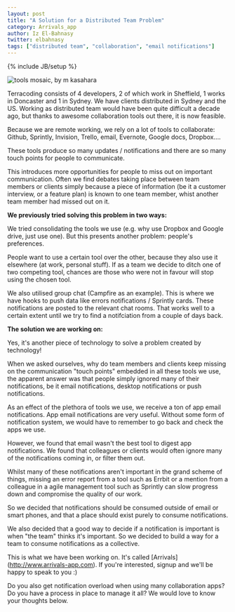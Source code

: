 ```yaml
---
layout: post
title: "A Solution for a Distributed Team Problem"
category: Arrivals_app
author: Iz El-Bahnasy
twitter: elbahnasy
tags: ["distributed team", "collaboration", "email notifications"]
---
```

{% include JB/setup %}

![tools mosaic, by m kasahara](http://farm3.staticflickr.com/2222/2085828080_9f56f1abc7.jpg "tools")

Terracoding consists of 4 developers, 2 of which work in Sheffield, 1 works in Doncaster and 1 in Sydney.  We have clients distributed in Sydney and the US.  Working as distributed team would have been quite difficult a decade ago, but thanks to awesome collaboration tools out there, it is now feasible.

Because we are remote working, we rely on a lot of tools to collaborate:  Github, Sprintly, Invision, Trello, email, Evernote, Google docs, Dropbox….

These tools produce so many updates / notifications and there are so many touch points for people to communicate.

This introduces more opportunities for people to miss out on important communication.  Often we find debates taking place between team members or clients simply because a piece of information (be it a customer interview, or a feature plan) is known to one team member, whist another team member had missed out on it.


**We previously tried solving this problem in two ways:**

We tried consolidating the tools we use (e.g. why use Dropbox and Google drive, just use one).  But this presents another problem: people's preferences.

People want to use a certain tool over the other, because they also use it elsewhere (at work, personal stuff).  If as a team we decide to ditch one of two competing tool, chances are those who were not in favour will stop using the chosen tool.

We also utilised group chat (Campfire as an example). This is where we have hooks to push data like errors notifications / Sprintly cards.  These notifications are posted to the relevant chat rooms.  That works well to a certain extent until we try to find a notifciation from a couple of days back.

**The solution we are working on:**


Yes, it's another piece of technology to solve a problem created by technology!

When we asked ourselves, why do team members and clients keep missing on the communication "touch points" embedded in all these tools we use, the apparent answer was that people simply ignored many of their notifications, be it email notifications, desktop notifications or push notifications.

As an effect of the plethora of tools we use, we receive a ton of app email notifications. App email notifications are very useful.  Without some form of notification system, we would have to remember to go back and check the apps we use.

However, we found that email wasn't the best tool to digest app notifications.  We found that colleagues or clients would often ignore many of the notifications coming in, or filter them out.

Whilst many of these notifications aren't important in the grand scheme of things, missing an error report from a tool such as Errbit or a mention from a colleague in a agile management tool such as Sprintly can slow progress down and compromise the quality of our work.

So we decided that notifications should be consumed outside of email or smart phones, and that a place should exist purely to consume notifications.

We also decided that a good way to decide if a notification is important is when "the team" thinks it's important.  So we decided to build a way for a team to consume notifications as a collective.

This is what we have been working on. It's called [Arrivals] (http://www.arrivals-app.com). If you're interested, signup and we'll be happy to speak to you :)

Do you also get notification overload when using many collaboration apps?  Do you have a process in place to manage it all? We would love to know your thoughts below.
